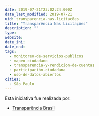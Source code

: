 ```yaml
---
date: 2019-07-21T23:02:24.000Z
date_last_modified: 2019-07-21
uid: transparencia-nas-licitacões
title: "Transparência Nas Licitações"
description: ""
type: 
website: 
date_ini: 
date_end: 
tags:
  - monitoreo-de-servicios-publicos
  - mapeo-ciudadano
  - transparencia-y-rendicion-de-cuentas
  - participación-ciudadana
  - uso-de-datos-abiertos
cities: 
  - São Paulo
---
```


Esta iniciativa fue realizada por:

- [Transparência Brasil](/organizaciones/transparencia-brasil)
